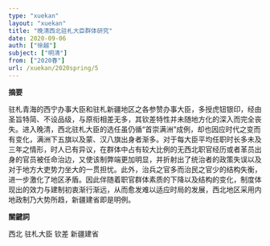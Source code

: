 ```yaml
---
type: "xuekan"
layout: "xuekan"
title: "晚清西北驻札大臣群体研究"
date: 2020-09-06
auth: ["徐越"]
subject: ["明清"]
from: ["2020春"]
url: /xuekan/2020spring/5
---
```


**摘要**      

驻札青海的西宁办事大臣和驻札新疆地区之各参赞办事大臣，多授虎钮银印，经由圣旨特简、不设品级，与原衔相差无多，其钦差特性并未随地方化的深入而完全丧失。进入晚清，西北驻札大臣的选任虽仍循“首崇满洲”成例，却也因应时代之变而有变化，满洲下五旗以及蒙、汉八旗出身者渐多。对于每大臣平均任职时长多未及三年之情形，时人已有异议，在群体中占有较大比例的无西北职官经历或者革员出身的官员被任命治边，又使该制弊端更加明显，并折射出了统治者的政策失误以及对于地方大吏势力坐大的一贯担忧。此外，治兵之官多而治民之官少的结构失衡，进一步激化了地区矛盾。因此伴随着职官群体素质的下降以及结构的变化，制度体现出的效力与建制初衷渐行渐远，从而愈发难以适应时局的发展，西北地区采用内地政制乃大势所趋，新疆建省即是明例。

**關鍵詞**

西北 驻札大臣 钦差 新疆建省
